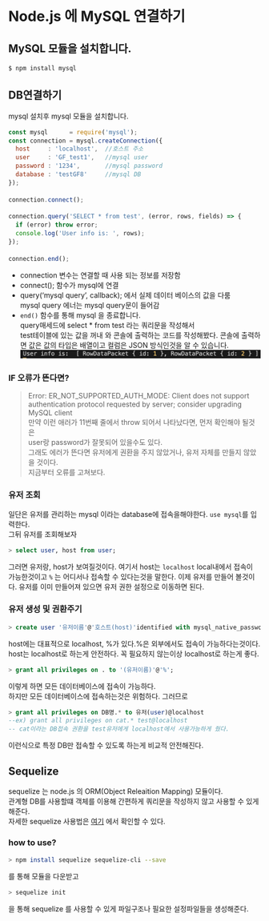 # Node.js 에 MySQL 연결하기
## MySQL 모듈을 설치합니다.
```bash
$ npm install mysql
```
## DB연결하기
mysql 설치후 mysql 모듈을 설치합니다.
```javascript
const mysql      = require('mysql');
const connection = mysql.createConnection({
  host     : 'localhost',  //호스트 주소
  user     : 'GF_test1',   //mysql user
  password : '1234',       //mysql password
  database : 'testGF8'     //mysql DB
});

connection.connect();

connection.query('SELECT * from test', (error, rows, fields) => {
  if (error) throw error;
  console.log('User info is: ', rows);
});

connection.end();
```
- connection 변수는 연결할 때 사용 되는 정보를 저장함
- connect(); 함수가 mysql에 연결
- query(‘mysql query’, callback); 에서 실제 데이터 베이스의 값을 다룸  
  mysql query 에너는 mysql query문이 들어감
- `end()` 함수를 통해 mysql 을 종료합니다.  
query매세드에 select * from test 라는 쿼리문을 작성해서  
test테이블에 있는 값을 꺼내 와 콘솔에 출력하는 코드를 작성해봤다.
콘솔에 출력하면 값은 값의 타입은 배열이고 컬럼은 JSON 방식인것을 알 수 있습니다.  
![node-mysql-query](./img/node.js-mysql-select-query.png)

### IF 오류가 뜬다면?
> Error: ER_NOT_SUPPORTED_AUTH_MODE: Client does not support authentication protocol requested by server; consider upgrading MySQL client  
만약 이런 애러가 11번째 줄에서 throw 되어서 나타났다면, 먼저 확인해야 될것은  
user랑 password가 잘못되어 있을수도 있다.   
그래도 에러가 뜬다면 유저에게 권환을 주지 않았거나, 유저 자체를 만들지 않았을 것이다.  
지금부터 오류를 고쳐보다.

### 유저 조회
일단은 유저를 관리하는 mysql 이라는 database에 접속을해야한다. `use mysql`를 입력한다.  
그뒤 유저를 조회해보자
```sql
> select user, host from user;
```
그러면 유저랑, host가 보여질것이다.
여기서 host는 `localhost` local내에서 접속이 가능한것이고 `%` 는 어디서나 접속할 수 있다는것을 말한다.
이제 유저를 만들어 볼것이다. 유저를 이미 만들어져 있으면 유저 권한 설정으로 이동하면 된다.

### 유저 생성 및 권환주기
```sql
> create user '유저이름'@'호스트(host)'identified with mysql_native_password by '비밀번호'
```
host에는 대표적으로 localhost, %가 있다.%은 외부에서도 접속이 가능하다는것이다.   
host는 localhost로 하는게 안전하다. 꼭 필요하지 않는이상 localhost로 하는게 좋다. 
```sql
> grant all privileges on . to '(유저이름)'@'%';
```
이렇게 하면 모든 데이터베이스에 접속이 가능하다.  
하지만 모든 데이터베이스에 접속하는것은 위험하다. 그러므로  
```sql
> grant all privileges on DB명.* to 유저(user)@localhost
--ex) grant all privileges on cat.* test@localhost
-- cat이라는 DB접속 권환을 test유저에게 localhost에서 사용가능하게 줬다.
```
이런식으로 특정 DB만 접속할 수 있도록 하는게 비교적 안전해진다.

## Sequelize
sequelize 는 node.js 의 ORM(Object Releaition Mapping) 모듈이다.  
관계형 DB를 사용할떄 객체를 이용해 간편하게 쿼리문을 작성하지 않고 사용할 수 있게 해준다.  
자세한 sequelize 사용법은 [여기](./sequelize.md) 에서 확인할 수 있다.
### how to use?
```bash
> npm install sequelize sequelize-cli --save
```
를 통해 모듈을 다운받고
```bash
> sequelize init
```
을 통해 sequelize 를 사용할 수 있게 파일구조나 필요한 설정파일들을 생성해준다.